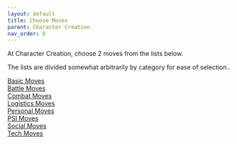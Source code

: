 ```yaml
---
layout: default
title: Choose Moves
parent: Character Creation
nav_order: 6
---
```


At Character Creation, choose 2 moves from the lists below.

The lists are divided somewhat arbitrarily by category for ease of selection..

[Basic Moves](/content/moves/basic-moves)  
[Battle Moves](/content/moves/battle-moves)  
[Combat Moves](/content/moves/combat)  
[Logistics Moves](/content/moves/logistics)  
[Personal Moves](/content/moves/personal)  
[PSI Moves](/content/moves/psi)  
[Social Moves](/content/moves/social)  
[Tech Moves](/content/moves/tech)
